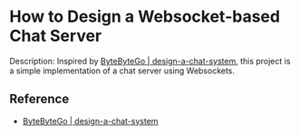 # How to Design a Websocket-based Chat Server

Description: Inspired by [ByteByteGo | design-a-chat-system](https://bytebytego.com/courses/system-design-interview/design-a-chat-system), this project is a simple implementation of a chat server using Websockets.

## Reference

- [ByteByteGo | design-a-chat-system](https://bytebytego.com/courses/system-design-interview/design-a-chat-system)
